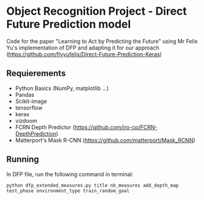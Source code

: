 # Object Recognition Project - Direct Future Prediction model
Code for the paper "Learning to Act by Predicting the Future" using Mr Felix Yu's implementation of DFP and adapting it for our approach (https://github.com/flyyufelix/Direct-Future-Prediction-Keras)


## Requierements
- Python Basics (NumPy, matplotlib ...)
- Pandas
- Scikit-image
- tensorflow
- keras
- vizdoom
- FCRN Depth Predictor (https://github.com/iro-cp/FCRN-DepthPrediction)
- Matterport's Mask R-CNN (https://github.com/matterport/Mask_RCNN)


## Running

In DFP file, run the following command in terminal:
```
python dfp_extended_measures.py title nb_measures add_depth_map test_phase environment_type train_random_goal
```
